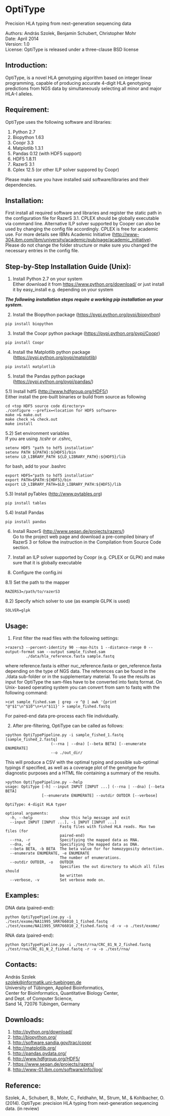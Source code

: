 OptiType
========

Precision HLA typing from next-generation sequencing data

Authors: András Szolek, Benjamin Schubert, Christopher Mohr  
Date: April 2014  
Version: 1.0  
License: OptiType is released under a three-clause BSD license


Introduction:
-------------
OptiType, is a novel HLA genotyping algorithm based on integer linear
programming, capable of producing accurate 4-digit HLA genotyping predictions
from NGS data by simultaneously selecting all minor and major HLA-I alleles.


Requirement:
-------------
OptiType uses the following software and libraries:  

1. Python 2.7
2. Biopython 1.63
3. Coopr 3.3
4. Matplotlib 1.3.1
5. Pandas 0.12 (with HDF5 support)
6. HDF5 1.8.11
7. RazerS 3.1
8. Cplex 12.5 (or other ILP solver suppored by Coopr)

Please make sure you have installed said software/libraries
and their dependencies.


Installation:
-------------
First install all required software and libraries and register the static path
in the configuration file for RazerS 3.1. CPLEX should be globally executable
via command line. Alternative ILP solver supported by Cooper can also be used 
by changing the config file accordingly. CPLEX is free for academic use. For more 
details see IBMs Academic Initiative (http://www-304.ibm.com/ibm/university/academic/pub/page/academic_initiative).
Please do not change the folder structure or make sure you changed the necessary
entries in the config file.


Step-by-Step Installation Guide (Unix):
-------------
1) Install Python 2.7 on your system  
Either download it from https://www.python.org/download/ or just install it by easy_install e.g. depending on your system  

***The following installation steps require a working pip installation on your system.***

2) Install the Biopython package (https://pypi.python.org/pypi/biopython)
```
pip install biopython
```

3) Install the Coopr python package (https://pypi.python.org/pypi/Coopr)
```
pip install Coopr
```

4) Install the Matplotlib python package (https://pypi.python.org/pypi/matplotlib)
```
pip install matplotlib
```

5) Install the Pandas python package (https://pypi.python.org/pypi/pandas/)

5.1) Install hdf5 (http://www.hdfgroup.org/HDF5/)  
Either install the pre-built binaries or build from source as following
```
cd <top HDF5 source code directory>
./configure --prefix=<location for HDF5 software> 
make >& make.out
make check >& check.out
make install 
```
5.2) Set environment variables  
If you are using .tcshr or .cshrc,
```
setenv HDF5 "path to hdf5 installation"
setenv PATH ${PATH}:${HDF5}/bin
setenv LD_LIBRARY_PATH ${LD_LIBRARY_PATH}:${HDF5}/lib
```
for bash, add to your .bashrc
```
export HDF5="path to hdf5 installation"
export PATH=$PATH:${HDF5}/bin
export LD_LIBRARY_PATH=$LD_LIBRARY_PATH:${HDF5}/lib
```

5.3) Install pyTables (http://www.pytables.org)  
```
pip install tables
```

5.4) Install Pandas
```
pip install pandas
```

6) Install RazerS (http://www.seqan.de/projects/razers/)  
Go to the project web page and download a pre-compiled binary of RazerS 3
or follow the instruction in the Compilation from Source Code section.

7) Install an ILP solver supported by Coopr (e.g. CPLEX or GLPK) 
and make sure that it is globally executable

8) Configure the config.ini

8.1) Set the path to the mapper
```
RAZERS3=/path/to/razerS3
```

8.2) Specify which solver to use (as example GLPK is used)
```
SOLVER=glpk
```

Usage:
-------------
1) First filter the read files with the following settings:
```
>razers3 --percent-identity 90 --max-hits 1 --distance-range 0 --output-format sam --output sample_fished.sam
         ./data/hla_reference.fasta sample.fastq
```
where reference.fasta is either nuc_reference.fasta or gen_reference.fasta
depending on the type of NGS data. The references can be found in the ./data
sub-folder or in the supplementary material. To use the results as input
for OptiType the sam-files have to be converted into fastq format. On Unix-
based operating system you can convert from sam to fastq with the following
command:
```
>cat sample_fished.sam | grep -v ^@ | awk '{print "@"$1"\n"$10"\n+\n"$11}' > sample_fished.fastq
```
For paired-end data pre-process each file individually.

2) After pre-filtering, OptiType can be called as follows:
```
>python OptiTypePipeline.py -i sample_fished_1.fastq [sample_fished_2.fastq]
                    (--rna | --dna) [--beta BETA] [--enumerate ENUMERATE]
                    --o ./out_dir/
```
This will produce a CSV with the optimal typing and possible sub-optimal
typings if specified, as well as a coverage plot of the genotype for
diagnostic purposes and a HTML file containing a summary of the results.
```
>python OptiTypePipeline.py --help  
usage: OptiType [-h] --input INPUT [INPUT ...] (--rna | --dna) [--beta BETA]  
                [--enumerate ENUMERATE] --outdir OUTDIR [--verbose]

OptiType: 4-digit HLA typer

optional arguments:
  -h, --help            show this help message and exit
  --input INPUT [INPUT ...], -i INPUT [INPUT ...]
                        Fastq files with fished HLA reads. Max two files (for
                        paired-end)
  --rna, -r             Specifiying the mapped data as RNA.
  --dna, -d             Specifiying the mapped data as DNA.
  --beta BETA, -b BETA  The beta value for for homozygosity detection.
  --enumerate ENUMERATE, -e ENUMERATE
                        The number of enumerations.
  --outdir OUTDIR, -o   OUTDIR
                        Specifies the out directory to which all files should
                        be written
  --verbose, -v         Set verbose mode on.
```
Examples:
-------------
DNA data (paired-end):
```
python OptiTypePipeline.py -i ./test/exome/NA11995_SRR766010_1_fished.fastq ./test/exome/NA11995_SRR766010_2_fished.fastq -d -v -o ./test/exome/
```
RNA data (paired-end):
```
python OptiTypePipeline.py -i ./test/rna/CRC_81_N_2_fished.fastq ./test/rna/CRC_81_N_2_fished.fastq -r -v -o ./test/rna/
```
Contacts:
-------------
András Szolek  
szolek@informatik.uni-tuebingen.de  
University of Tübingen, Applied Bioinformatics,  
Center for Bioinformatics, Quantitative Biology Center,  
and Dept. of Computer Science,  
Sand 14, 72076 Tübingen, Germany


Downloads:
-------------

1. http://python.org/download/
2. http://biopython.org/
3. http://software.sandia.gov/trac/coopr
4. http://matplotlib.org/
5. http://pandas.pydata.org/
6. http://www.hdfgroup.org/HDF5/
7. https://www.seqan.de/projects/razers/
8. http://www-01.ibm.com/software/info/ilog/


Reference:
-------------
 Szolek, A., Schubert, B., Mohr, C., Feldhahn, M., Strum, M.,
 & Kohlbacher, O. (2014). OptiType: precision HLA typing from next-generation
 sequencing data. (in review)
